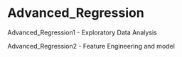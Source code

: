 # Advanced_Regression

Advanced_Regression1 - Exploratory Data Analysis

Advanced_Regression2 - Feature Engineering and model
